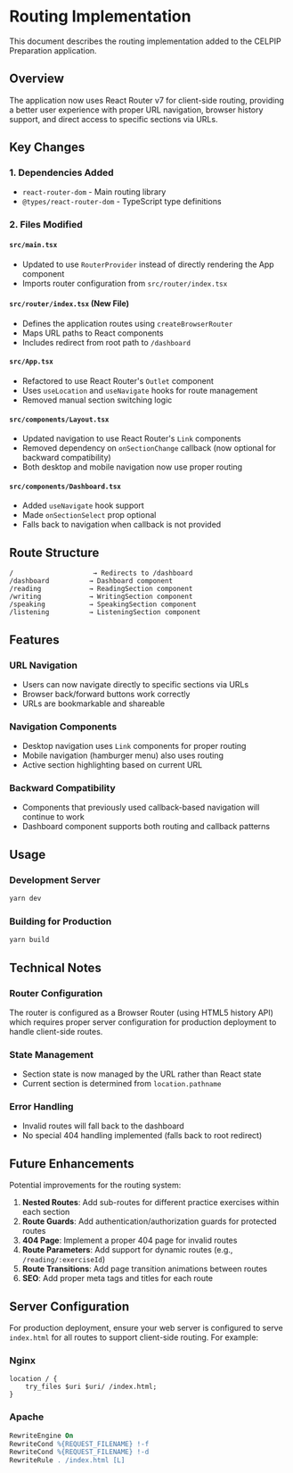 # Routing Implementation

This document describes the routing implementation added to the CELPIP Preparation application.

## Overview

The application now uses React Router v7 for client-side routing, providing a better user experience with proper URL navigation, browser history support, and direct access to specific sections via URLs.

## Key Changes

### 1. Dependencies Added

- `react-router-dom` - Main routing library
- `@types/react-router-dom` - TypeScript type definitions

### 2. Files Modified

#### `src/main.tsx`

- Updated to use `RouterProvider` instead of directly rendering the App component
- Imports router configuration from `src/router/index.tsx`

#### `src/router/index.tsx` (New File)

- Defines the application routes using `createBrowserRouter`
- Maps URL paths to React components
- Includes redirect from root path to `/dashboard`

#### `src/App.tsx`

- Refactored to use React Router's `Outlet` component
- Uses `useLocation` and `useNavigate` hooks for route management
- Removed manual section switching logic

#### `src/components/Layout.tsx`

- Updated navigation to use React Router's `Link` components
- Removed dependency on `onSectionChange` callback (now optional for backward compatibility)
- Both desktop and mobile navigation now use proper routing

#### `src/components/Dashboard.tsx`

- Added `useNavigate` hook support
- Made `onSectionSelect` prop optional
- Falls back to navigation when callback is not provided

## Route Structure

```
/                    → Redirects to /dashboard
/dashboard          → Dashboard component
/reading            → ReadingSection component
/writing            → WritingSection component
/speaking           → SpeakingSection component
/listening          → ListeningSection component
```

## Features

### URL Navigation

- Users can now navigate directly to specific sections via URLs
- Browser back/forward buttons work correctly
- URLs are bookmarkable and shareable

### Navigation Components

- Desktop navigation uses `Link` components for proper routing
- Mobile navigation (hamburger menu) also uses routing
- Active section highlighting based on current URL

### Backward Compatibility

- Components that previously used callback-based navigation will continue to work
- Dashboard component supports both routing and callback patterns

## Usage

### Development Server

```bash
yarn dev
```

### Building for Production

```bash
yarn build
```

## Technical Notes

### Router Configuration

The router is configured as a Browser Router (using HTML5 history API) which requires proper server configuration for production deployment to handle client-side routes.

### State Management

- Section state is now managed by the URL rather than React state
- Current section is determined from `location.pathname`

### Error Handling

- Invalid routes will fall back to the dashboard
- No special 404 handling implemented (falls back to root redirect)

## Future Enhancements

Potential improvements for the routing system:

1. **Nested Routes**: Add sub-routes for different practice exercises within each section
2. **Route Guards**: Add authentication/authorization guards for protected routes
3. **404 Page**: Implement a proper 404 page for invalid routes
4. **Route Parameters**: Add support for dynamic routes (e.g., `/reading/:exerciseId`)
5. **Route Transitions**: Add page transition animations between routes
6. **SEO**: Add proper meta tags and titles for each route

## Server Configuration

For production deployment, ensure your web server is configured to serve `index.html` for all routes to support client-side routing. For example:

### Nginx

```nginx
location / {
    try_files $uri $uri/ /index.html;
}
```

### Apache

```apache
RewriteEngine On
RewriteCond %{REQUEST_FILENAME} !-f
RewriteCond %{REQUEST_FILENAME} !-d
RewriteRule . /index.html [L]
```
